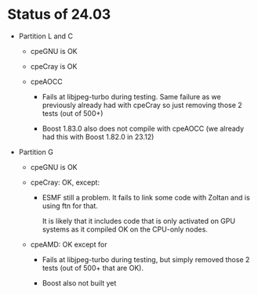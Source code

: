 # Status of 24.03

-   Partition L and C
    
    -   cpeGNU is OK
    
    -   cpeCray is OK
    
    -   cpeAOCC
    
        -   Fails at libjpeg-turbo during testing. Same failure as we previously already 
            had with cpeCray so just removing those 2 tests (out of 500+)
            
        -   Boost 1.83.0 also does not compile with cpeAOCC (we already had this with 
            Boost 1.82.0 in 23.12)
    
-   Partition G

    -   cpeGNU is OK
    
    -   cpeCray: OK, except:
     
        -   ESMF still a problem. It fails to link some code with Zoltan and is using 
            ftn for that.
            
            It is likely that it includes code that is only activated on GPU systems as 
            it compiled OK on the CPU-only nodes.
    
    -   cpeAMD: OK except for
    
        -   Fails at libjpeg-turbo during testing, but simply removed those 2 tests 
            (out of 500+ that are OK).
        
        -   Boost also not built yet

